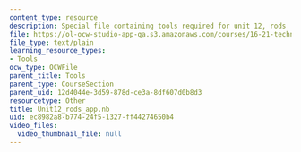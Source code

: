 ```yaml
---
content_type: resource
description: Special file containing tools required for unit 12, rods
file: https://ol-ocw-studio-app-qa.s3.amazonaws.com/courses/16-21-techniques-for-structural-analysis-and-design-spring-2005/ec8982a8b77424f51327ff44274650b4_Unit12_rods_app.nb
file_type: text/plain
learning_resource_types:
- Tools
ocw_type: OCWFile
parent_title: Tools
parent_type: CourseSection
parent_uid: 12d4044e-3d59-878d-ce3a-8df607d0b8d3
resourcetype: Other
title: Unit12_rods_app.nb
uid: ec8982a8-b774-24f5-1327-ff44274650b4
video_files:
  video_thumbnail_file: null
---
```

